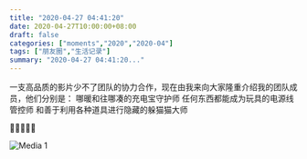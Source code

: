 ```yaml
---
title: "2020-04-27 04:41:20"
date: 2020-04-27T10:00:00+08:00
draft: false
categories: ["moments","2020","2020-04"]
tags: ["朋友圈","生活记录"]
summary: "2020-04-27 04:41:20..."
---
```


一支高品质的影片少不了团队的协力合作，现在由我来向大家隆重介绍我的团队成员，他们分别是：
哪暖和往哪凑的充电宝守护师
任何东西都能成为玩具的电源线管控师
和善于利用各种道具进行隐藏的躲猫猫大师

👏👏👏👏👏

![Media 1](/Moments/photos/2020-04-27/202004270441200.jpg)

